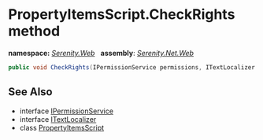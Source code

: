 # PropertyItemsScript.CheckRights method
**namespace:** *[Serenity.Web](../../README.md#serenity.web-namespace)*   **assembly**: *[Serenity.Net.Web](../../README.md)*

```csharp
public void CheckRights(IPermissionService permissions, ITextLocalizer localizer)
```

## See Also

* interface [IPermissionService](../Serenity.Net.Core/../../Serenity.Abstractions/IPermissionService.md)
* interface [ITextLocalizer](../Serenity.Net.Core/../../Serenity/ITextLocalizer.md)
* class [PropertyItemsScript](../PropertyItemsScript.md)